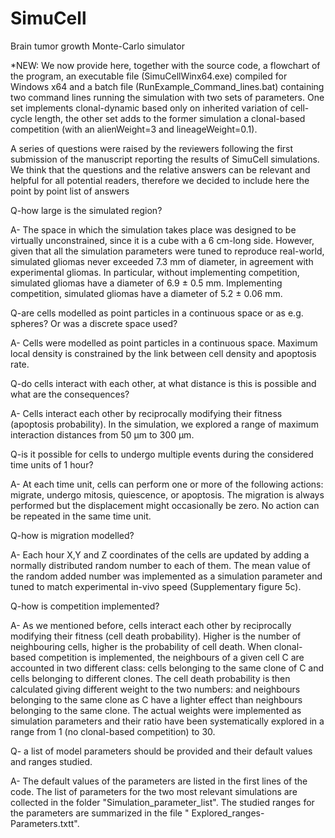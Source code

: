 # SimuCell
Brain tumor growth Monte-Carlo simulator

*NEW: We now provide here, together with the source code, a flowchart of the program, an executable file (SimuCellWinx64.exe) compiled for Windows x64 and a batch file (RunExample_Command_lines.bat) containing two command lines running the simulation with two sets of parameters. One set implements clonal-dynamic based only on inherited variation of cell-cycle length, the other set adds to the former simulation a clonal-based competition (with an alienWeight=3 and lineageWeight=0.1).


A series of questions were raised by the reviewers following the first submission of the manuscript reporting the results of SimuCell simulations. We think that the questions and the relative answers can be relevant and helpful for all potential readers, therefore we decided to include here the point by point list of answers 

Q-how large is the simulated region?

A- The space in which the simulation takes place was designed to be virtually unconstrained, since it is a cube with a 6 cm-long side. However, given that all the simulation parameters were tuned to reproduce real-world, simulated gliomas never exceeded 7.3 mm of diameter, in agreement with experimental gliomas. In particular, without implementing competition, simulated gliomas have a diameter of 6.9 ± 0.5 mm. Implementing competition, simulated gliomas have a diameter of 5.2 ± 0.06 mm.

Q-are cells modelled as point particles in a continuous space or as e.g. spheres? Or was a discrete space used?

A- Cells were modelled as point particles in a continuous space. Maximum local density is constrained by the link between cell density and apoptosis rate. 

Q-do cells interact with each other, at what distance is this is possible and what are the consequences?

A- Cells interact each other by reciprocally modifying their fitness (apoptosis probability). In the simulation, we explored a range of maximum interaction distances from 50 μm to 300 μm. 

Q-is it possible for cells to undergo multiple events during the considered time units of 1 hour?

A- At each time unit, cells can perform one or more of the following actions: migrate, undergo mitosis, quiescence, or apoptosis. The migration is always performed but the displacement might occasionally be zero. No action can be repeated in the same time unit. 
 
Q-how is migration modelled?

A- Each hour X,Y and Z coordinates of the cells are updated by adding a normally distributed random number to each of them. The mean value of the random added number was implemented as a simulation parameter and tuned to match experimental in-vivo speed (Supplementary figure 5c). 

Q-how is competition implemented?

A- As we mentioned before, cells interact each other by reciprocally modifying their fitness (cell death probability). Higher is the number of neighbouring cells, higher is the probability of cell death. When clonal-based competition is implemented, the neighbours of a given cell C are accounted in two different class: cells belonging to the same clone of C and cells belonging to different clones. The cell death probability is then calculated giving different weight to the two numbers: and neighbours belonging to the same clone as C have a lighter effect than neighbours belonging to the same clone. The actual weights were implemented as simulation parameters and their ratio have been systematically explored in a range from 1 (no clonal-based competition) to 30. 

Q- a list of model parameters should be provided and their default values and ranges studied.

A- The default values of the parameters are listed in the first lines of the code. The list of parameters for the two most relevant simulations are collected in the folder "Simulation_parameter_list". The studied ranges for the parameters are summarized in the file " Explored_ranges-Parameters.txtt".
